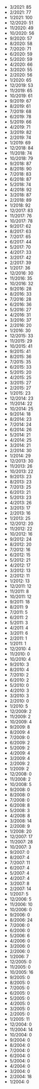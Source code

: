*  3/2021: 85
*  2/2021: 77
*  1/2021: 100
*  12/2020: 51
*  11/2020: 49
*  10/2020: 56
*  9/2020: 57
*  8/2020: 58
*  7/2020: 71
*  6/2020: 59
*  5/2020: 59
*  4/2020: 66
*  3/2020: 55
*  2/2020: 56
*  1/2020: 65
*  12/2019: 53
*  11/2019: 65
*  10/2019: 61
*  9/2019: 67
*  8/2019: 61
*  7/2019: 68
*  6/2019: 78
*  5/2019: 66
*  4/2019: 71
*  3/2019: 82
*  2/2019: 74
*  1/2019: 69
*  12/2018: 84
*  11/2018: 74
*  10/2018: 79
*  9/2018: 87
*  8/2018: 90
*  7/2018: 83
*  6/2018: 87
*  5/2018: 74
*  4/2018: 92
*  3/2018: 87
*  2/2018: 89
*  1/2018: 92
*  12/2017: 83
*  11/2017: 76
*  10/2017: 78
*  9/2017: 62
*  8/2017: 63
*  7/2017: 65
*  6/2017: 44
*  5/2017: 70
*  4/2017: 33
*  3/2017: 42
*  2/2017: 39
*  1/2017: 36
*  12/2016: 30
*  11/2016: 35
*  10/2016: 32
*  9/2016: 28
*  8/2016: 33
*  7/2016: 28
*  6/2016: 36
*  5/2016: 27
*  4/2016: 31
*  3/2016: 37
*  2/2016: 20
*  1/2016: 30
*  12/2015: 33
*  11/2015: 29
*  10/2015: 41
*  9/2015: 41
*  8/2015: 36
*  7/2015: 35
*  6/2015: 33
*  5/2015: 20
*  4/2015: 25
*  3/2015: 27
*  2/2015: 27
*  1/2015: 23
*  12/2014: 23
*  11/2014: 22
*  10/2014: 25
*  9/2014: 18
*  8/2014: 23
*  7/2014: 24
*  6/2014: 26
*  5/2014: 21
*  4/2014: 25
*  3/2014: 21
*  2/2014: 30
*  1/2014: 29
*  12/2013: 30
*  11/2013: 26
*  10/2013: 22
*  9/2013: 23
*  8/2013: 23
*  7/2013: 25
*  6/2013: 21
*  5/2013: 23
*  4/2013: 26
*  3/2013: 17
*  2/2013: 16
*  1/2013: 25
*  12/2012: 20
*  11/2012: 22
*  10/2012: 16
*  9/2012: 24
*  8/2012: 20
*  7/2012: 16
*  6/2012: 15
*  5/2012: 21
*  4/2012: 17
*  3/2012: 13
*  2/2012: 11
*  1/2012: 13
*  12/2011: 12
*  11/2011: 8
*  10/2011: 12
*  9/2011: 18
*  8/2011: 9
*  7/2011: 5
*  6/2011: 2
*  5/2011: 3
*  4/2011: 4
*  3/2011: 6
*  2/2011: 1
*  1/2011: 1
*  12/2010: 4
*  11/2010: 0
*  10/2010: 4
*  9/2010: 3
*  8/2010: 4
*  7/2010: 2
*  6/2010: 2
*  5/2010: 0
*  4/2010: 3
*  3/2010: 3
*  2/2010: 0
*  1/2010: 5
*  12/2009: 2
*  11/2009: 2
*  10/2009: 4
*  9/2009: 8
*  8/2009: 4
*  7/2009: 0
*  6/2009: 2
*  5/2009: 2
*  4/2009: 4
*  3/2009: 4
*  2/2009: 2
*  1/2009: 2
*  12/2008: 0
*  11/2008: 2
*  10/2008: 5
*  9/2008: 0
*  8/2008: 0
*  7/2008: 0
*  6/2008: 8
*  5/2008: 3
*  4/2008: 8
*  3/2008: 14
*  2/2008: 9
*  1/2008: 20
*  12/2007: 17
*  11/2007: 28
*  10/2007: 3
*  9/2007: 0
*  8/2007: 4
*  7/2007: 11
*  6/2007: 4
*  5/2007: 4
*  4/2007: 4
*  3/2007: 8
*  2/2007: 14
*  1/2007: 5
*  12/2006: 5
*  11/2006: 10
*  10/2006: 0
*  9/2006: 0
*  8/2006: 24
*  7/2006: 0
*  6/2006: 0
*  5/2006: 6
*  4/2006: 0
*  3/2006: 0
*  2/2006: 0
*  1/2006: 7
*  12/2005: 0
*  11/2005: 0
*  10/2005: 16
*  9/2005: 0
*  8/2005: 0
*  7/2005: 0
*  6/2005: 0
*  5/2005: 0
*  4/2005: 0
*  3/2005: 0
*  2/2005: 0
*  1/2005: 11
*  12/2004: 0
*  11/2004: 14
*  10/2004: 0
*  9/2004: 0
*  8/2004: 0
*  7/2004: 0
*  6/2004: 0
*  5/2004: 0
*  4/2004: 0
*  3/2004: 0
*  2/2004: 18
*  1/2004: 0